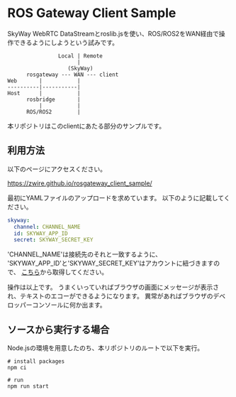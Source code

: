 # ROS Gateway Client Sample

SkyWay WebRTC DataStreamとroslib.jsを使い、ROS/ROS2をWAN経由で操作できるようにしようという試みです。

```
                Local | Remote
                      |
                   (SkyWay)
      rosgateway --- WAN --- client
Web       |           |
----------|-----------|
Host      |           |
      rosbridge       |
          |           |
      ROS/ROS2        |
```

本リポジトリはこのclientにあたる部分のサンプルです。

## 利用方法

以下のページにアクセスください。

https://zwire.github.io/rosgateway_client_sample/

最初にYAMLファイルのアップロードを求めています。
以下のように記載してください。

```yaml
skyway:
  channel: CHANNEL_NAME
  id: SKYWAY_APP_ID
  secret: SKYWAY_SECRET_KEY
```

'CHANNEL_NAME'は接続先のそれと一致するように、
'SKYWAY_APP_ID'と'SKYWAY_SECRET_KEY'はアカウントに紐づきますので、
[こちら](https://skyway.ntt.com/ja/)から取得してください。

操作は以上です。
うまくいっていればブラウザの画面にメッセージが表示され、テキストのエコーができるようになります。
異常があればブラウザのデベロッパーコンソールに何か出ます。

## ソースから実行する場合

Node.jsの環境を用意したのち、本リポジトリのルートで以下を実行。

```
# install packages
npm ci

# run
npm run start
```